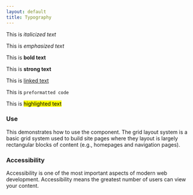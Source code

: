 ```yaml
---
layout: default
title: Typography
---
```


<div class="preview">
  <p>This is <i>italicized text</i></p>
  <p>This is <em>emphasized text</em></p>
  <p>This is <b>bold text</b></p>
  <p>This is <strong>strong text</strong></p>
  <p>This is <a href="#">linked text</a></p>
  <p>This is <code>preformatted code</code></p>
  <p>This is <mark>highlighted text</mark></p>
</div>

<div class="grid-box">
  <div class="grid-item width-one-half annotation">
    <h3>Use</h3>
    <p>This demonstrates how to use the component. The grid layout system is a basic grid system used to build site pages where they layout is largely rectangular blocks of content (e.g., homepages and navigation pages).</p>
  </div>
  <div class="grid-item width-one-half annotation">
    <h3>Accessibility</h3>
    <p>Accessibility is one of the most important aspects of modern web development. Accessibility means the greatest number of users can view your content.</p>
  </div>  
</div> 